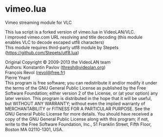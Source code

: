# vimeo.lua
Vimeo streaming module for VLC

This lua script is a forked version of vimeo.lua in VideoLAN/VLC.  
I improved vimeo.com URL resolving and title decoding (this module enables VLC to decode escaped utf8 characters)  
This module requires third-party utf8 module by Stepets (https://github.com/Stepets/utf8.lua)

Original Copyright © 2009-2013 the VideoLAN team  
Authors: Konstantin Pavlov (thresh@videolan.org)  
      François Revol (revol@free.fr)  
      Pierre Ynard  
This program is free software; you can redistribute it and/or modify it under the terms of the GNU General Public License as published by the Free Software Foundation; either version 2 of the License, or
(at your option) any later version. This program is distributed in the hope that it will be useful, but WITHOUT ANY WARRANTY; without even the implied warranty of MERCHANTABILITY or FITNESS FOR A PARTICULAR PURPOSE. See the GNU General Public License for more details. You should have received a copy of the GNU General Public License along with this program; if not, write to the Free Software Foundation, Inc., 51 Franklin Street, Fifth Floor, Boston MA 02110-1301, USA.  